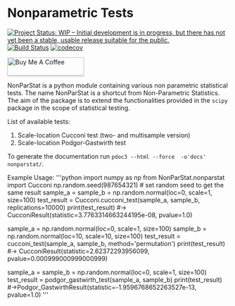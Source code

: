 # Nonparametric Tests

[![Project Status: WIP – Initial development is in progress, but there has not yet been a stable, usable release suitable for the public.](https://www.repostatus.org/badges/latest/wip.svg)](https://www.repostatus.org/#wip) 
[![Build Status](https://travis-ci.com/GrzegorzMika/NonParStat.svg?branch=master)](https://travis-ci.com/GrzegorzMika/NonParStat)
[![codecov](https://codecov.io/gh/GrzegorzMika/NonParStat/branch/master/graph/badge.svg)](https://codecov.io/gh/GrzegorzMika/NonParStat)

<a href="https://www.buymeacoffee.com/grzegorzm" target="_blank"><img src="https://www.buymeacoffee.com/assets/img/custom_images/orange_img.png" alt="Buy Me A Coffee" style="height: 41px !important;width: 174px !important;box-shadow: 0px 3px 2px 0px rgba(190, 190, 190, 0.5) !important;-webkit-box-shadow: 0px 3px 2px 0px rgba(190, 190, 190, 0.5) !important;" ></a>

NonParStat is a python module containing various non parametric statistical tests. The name NonParStat is a shortcut from Non-Parametric Statistics. The aim of the package is to extend the functionalities provided in the `scipy` package in the scope of statistical testing. 

List of available tests:

1. Scale-location Cucconi test (two- and multisample version)
2. Scale-location Podgor-Gastwirth test

To generate the documentation run `pdoc3 --html --force  -o'docs' nonparstat/`.

Example Usage:
'''python
import numpy as np
from NonParStat.nonparstat import Cucconi
np.random.seed(987654321) # set random seed to get the same result
sample_a = sample_b = np.random.normal(loc=0, scale=1, size=100)
test_result = Cucconi.cucconi_test(sample_a, sample_b, replications=10000)
print(test_result) #-> CucconiResult(statistic=3.7763314663244195e-08, pvalue=1.0)

sample_a = np.random.normal(loc=0, scale=1, size=100)
sample_b = np.random.normal(loc=10, scale=10, size=100)
test_result = cucconi_test(sample_a, sample_b, method='permutation')
print(test_result) #-> CucconiResult(statistic=2.62372293956099, pvalue=0.000999000999000999)

sample_a = sample_b = np.random.normal(loc=0, scale=1, size=100)
test_result = podgor_gastwirth_test(sample_a, sample_b)
print(test_result) #->Podgor_GastwirthResult(statistic=-1.9596768652263527e-13, pvalue=1.0)
'''
